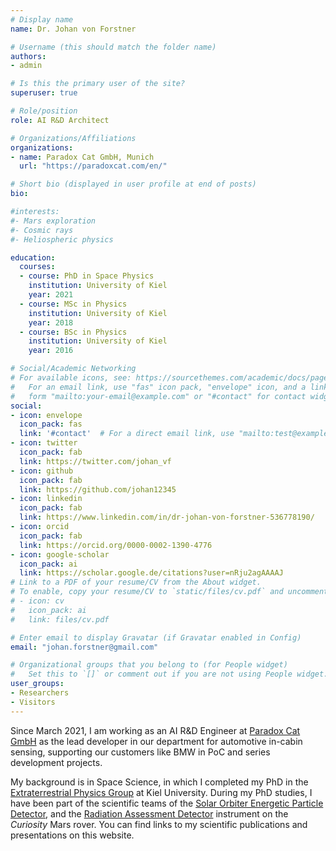 ```yaml
---
# Display name
name: Dr. Johan von Forstner

# Username (this should match the folder name)
authors:
- admin

# Is this the primary user of the site?
superuser: true

# Role/position
role: AI R&D Architect

# Organizations/Affiliations
organizations:
- name: Paradox Cat GmbH, Munich
  url: "https://paradoxcat.com/en/"

# Short bio (displayed in user profile at end of posts)
bio: 

#interests:
#- Mars exploration
#- Cosmic rays
#- Heliospheric physics

education:
  courses:
  - course: PhD in Space Physics
    institution: University of Kiel
    year: 2021
  - course: MSc in Physics
    institution: University of Kiel
    year: 2018
  - course: BSc in Physics
    institution: University of Kiel
    year: 2016

# Social/Academic Networking
# For available icons, see: https://sourcethemes.com/academic/docs/page-builder/#icons
#   For an email link, use "fas" icon pack, "envelope" icon, and a link in the
#   form "mailto:your-email@example.com" or "#contact" for contact widget.
social:
- icon: envelope
  icon_pack: fas
  link: '#contact'  # For a direct email link, use "mailto:test@example.org".
- icon: twitter
  icon_pack: fab
  link: https://twitter.com/johan_vf
- icon: github
  icon_pack: fab
  link: https://github.com/johan12345
- icon: linkedin
  icon_pack: fab
  link: https://www.linkedin.com/in/dr-johan-von-forstner-536778190/
- icon: orcid
  icon_pack: fab
  link: https://orcid.org/0000-0002-1390-4776
- icon: google-scholar
  icon_pack: ai
  link: https://scholar.google.de/citations?user=nRju2agAAAAJ
# Link to a PDF of your resume/CV from the About widget.
# To enable, copy your resume/CV to `static/files/cv.pdf` and uncomment the lines below.
# - icon: cv
#   icon_pack: ai
#   link: files/cv.pdf

# Enter email to display Gravatar (if Gravatar enabled in Config)
email: "johan.forstner@gmail.com"

# Organizational groups that you belong to (for People widget)
#   Set this to `[]` or comment out if you are not using People widget.
user_groups:
- Researchers
- Visitors
---
```


Since March 2021, I am working as an AI R&D Engineer at [Paradox Cat GmbH](https://paradoxcat.com/en) as the lead developer in our department for automotive in-cabin sensing, supporting our customers like BMW in PoC and series development projects.

My background is in Space Science, in which I completed my PhD in the [Extraterrestrial Physics Group](https://www.physik.uni-kiel.de/de/institute/ieap/et) at
Kiel University. During my PhD studies, I have been part of the scientific teams of the [Solar Orbiter Energetic Particle Detector](https://www.physik.uni-kiel.de/de/institute/ieap/ag-wimmer/solo),
and the [Radiation Assessment Detector](https://www.physik.uni-kiel.de/de/institute/ieap/ag-wimmer/msl) instrument on the *Curiosity* Mars rover. You can find links to my scientific publications and presentations on this website.

